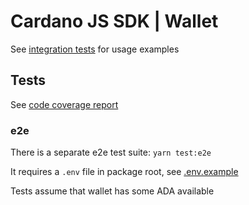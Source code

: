 # Cardano JS SDK | Wallet

See [integration tests] for usage examples

## Tests

See [code coverage report]

### e2e

There is a separate e2e test suite: `yarn test:e2e`

It requires a `.env` file in package root, see [.env.example](./.env.example)

Tests assume that wallet has some ADA available

[integration tests]: https://github.com/input-output-hk/cardano-js-sdk/tree/master/packages/wallet/test/integration
[code coverage report]: https://input-output-hk.github.io/cardano-js-sdk/coverage/wallet
